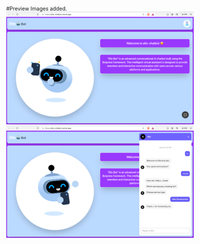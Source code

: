 #Preview Images added.
![Alt text](./src/assets/screenshots/homepage.png "homepage")
![Alt text](./src/assets/screenshots/botpage.png "botpage")
